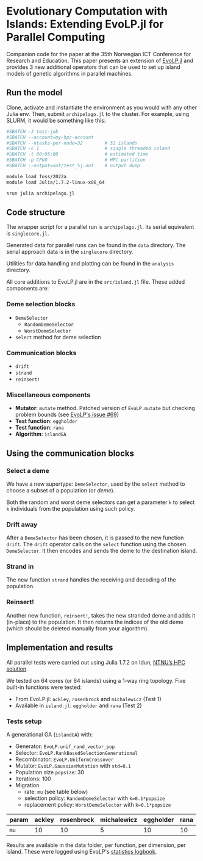 # Evolutionary Computation with Islands: Extending EvoLP.jl for Parallel Computing

Companion code for the paper at the 35th Norwegian ICT Conference for Research and Education.
This paper presents an extension of [EvoLP.jl](https://github.com/ntnu-ai-lab/EvoLP.jl) and provides 3 new additional operators that can be used to set up island models of genetic algorithms in parallel machines.

## Run the model

Clone, activate and instantiate the environment as you would with any other Julia env.
Then, submit `archipelago.jl` to the cluster. For example, using SLURM, it would be something like this:

```bash
#SBATCH -J test-job
#SBATCH --account=my-hpc-account
#SBATCH --ntasks-per-node=32        # 32 islands
#SBATCH -c 1                        # single threaded island
#SBATCH -t 00:05:00                 # estimated time
#SBATCH -p CPUQ                     # HPC partition
#SBATCH --output=out/test_%j.out    # output dump

module load foss/2022a
module load Julia/1.7.2-linux-x86_64

srun julia archipelago.jl
```

## Code structure

The wrapper script for a parallel run is `archipelago.jl`.
Its serial equivalent is `singlecore.jl`.

Generated data for parallel runs can be found in the `data` directory.
The serial approach data is in the `singlecore` directory.

Utilities for data handling and plotting can be found in the `analysis` directory.

All core additions to EvoLP.jl are in the `src/island.jl` file. These added components are:

### Deme selection blocks

- `DemeSelector`
  - `RandomDemeSelector`
  - `WorstDemeSelector`
- `select` method for deme selection

### Communication blocks

- `drift`
- `strand`
- `reinsert!`

### Miscellaneous components

- **Mutator**: `mutate` method. Patched version of `EvoLP.mutate` but checking problem bounds (see [EvoLP's issue #69](https://github.com/ntnu-ai-lab/EvoLP.jl/issues/69))
- **Test function**: `eggholder`
- **Test function**: `rana`
- **Algorithm**: `islandGA`

## Using the communication blocks

### Select a deme

We have a new supertype: `DemeSelector`, used by the  `select` method to choose a subset of a population (or _deme_).

Both the random and worst deme selectors can get a parameter `k` to select `k` individuals from the population using such policy.

### Drift away

After a `DemeSelector` has been chosen, it is passed to the new function `drift`.
The `drift` operator calls on the `select` function using the chosen `DemeSelector`.
It then encodes and sends the deme to the destination island.

### Strand in

The new function `strand` handles the receiving and decoding of the population.

### Reinsert!

Another new function, `reinsert!`, takes the new stranded deme and adds it (in-place) to the population.
It then returns the indices of the old deme (which should be deleted manually from your algorithm).

## Implementation and results

All parallel tests were carried out using Julia 1.7.2 on Idun, [NTNU’s HPC solution](https://www.hpc.ntnu.no/idun/).

We tested on 64 cores (or 64 islands) using a 1-way ring topology.
Five built-in functions were tested:

- From EvoLP.jl: `ackley`, `rosenbrock` and `michalewicz` (Test 1)
- Available in `island.jl`: `eggholder` and `rana` (Test 2)

### Tests setup

A generational GA (`islandGA`) with:

- Generator: `EvoLP.unif_rand_vector_pop`
- Selector: `EvoLP.RankBasedSelectionGenerational`
- Recombinator: `EvoLP.UniformCrossover`
- Mutator: `EvoLP.GaussianMutation` with `std=0.1`
- Population size `popsize`: 30
- Iterations: 100
- Migration
  - rate: `mu` (see table below)
  - selection policy: `RandomDemeSelector` with `k=0.1*popsize`
  - replacement policy: `WorstDemeSelector` with `k=0.1*popsize`

| param  	| ackley 	| rosenbrock 	| michalewicz 	| eggholder | rana   |
|--------	|--------	|------------	|-------------	|-----------|--------|
| `mu`   	| 10   	  | 10          | 5             |10         |10      |

Results are available in the data folder, per function, per dimension, per island.
These were logged using EvoLP's [statistics logbook](https://ntnu-ai-lab.github.io/EvoLP.jl/stable/man/logbook.html).
